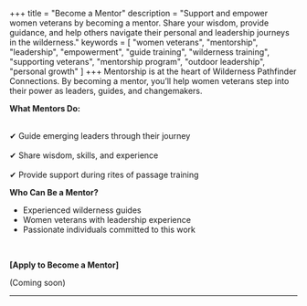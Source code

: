 +++
title = "Become a Mentor"
description = "Support and empower women veterans by becoming a mentor. Share your wisdom, provide guidance, and help others navigate their personal and leadership journeys in the wilderness."
keywords = [
  "women veterans",
  "mentorship",
  "leadership",
  "empowerment",
  "guide training",
  "wilderness training",
  "supporting veterans",
  "mentorship program",
  "outdoor leadership",
  "personal growth"
]
+++
Mentorship is at the heart of Wilderness Pathfinder Connections. By becoming a mentor, you’ll help women veterans step into their power as leaders, guides, and changemakers.

**What Mentors Do:**<br>

  <br>✔ Guide emerging leaders through their journey<br>
  <br>✔ Share wisdom, skills, and experience<br>
  <br>✔ Provide support during rites of passage training<br>

**Who Can Be a Mentor?**

* Experienced wilderness guides
* Women veterans with leadership experience
* Passionate individuals committed to this work

&nbsp;

**\[Apply to Become a Mentor\]**

(Coming soon)

---

&nbsp;
